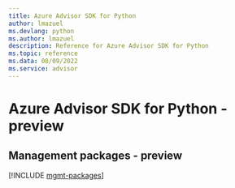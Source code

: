 ```yaml
---
title: Azure Advisor SDK for Python
author: lmazuel
ms.devlang: python
ms.author: lmazuel
description: Reference for Azure Advisor SDK for Python
ms.topic: reference
ms.data: 08/09/2022
ms.service: advisor
---
```

# Azure Advisor SDK for Python - preview

## Management packages - preview
[!INCLUDE [mgmt-packages](advisor-mgmt-index.md)]